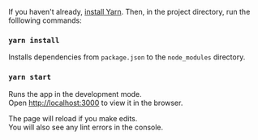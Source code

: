 If you haven't already, [install Yarn](https://classic.yarnpkg.com/lang/en/docs/install/#mac-stable). Then, in the project directory, run the folllowing commands:

### `yarn install`

Installs dependencies from `package.json` to the `node_modules` directory.

### `yarn start`

Runs the app in the development mode.<br />
Open [http://localhost:3000](http://localhost:3000) to view it in the browser.

The page will reload if you make edits.<br />
You will also see any lint errors in the console.
